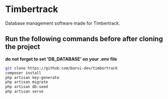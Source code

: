# Timbertrack

Database management software made for Timbertrack.

## Run the following commands before after cloning the project

**do not forget to set 'DB_DATABASE' on your .env file**

```bash
git clone https://github.com/barsi-dev/timbertrack
composer install
php artisan key:generate
php artisan migrate
php artisan db:seed
php artisan serve
```
